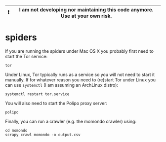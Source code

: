 | :exclamation: | I am not developing nor maintaining this code anymore. Use at your own risk. |
| --------------| ---------------------------------------------------------------------------- |


spiders
==============

If you are running the spiders under Mac OS X you probably first need to start
the Tor service:

````
tor
````

Under Linux, Tor typically runs as a service so you will not need to start it
manually. If for whatever reason you need to (re)start Tor under Linux you can
use `systemctl` (I am assuming an ArchLinux distro):

````
systemctl restart tor.service
````

You will also need to start the Polipo proxy server:

````
polipo
````

Finally, you can run a crawler (e.g. the momondo crawler) using:

````
cd momondo
scrapy crawl momondo -o output.csv
````
